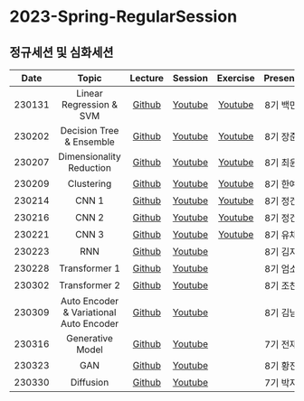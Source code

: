 # 2023-Spring-RegularSession
## 정규세션 및 심화세션
|Date|Topic|Lecture|Session|Exercise|Presenter|
|:---:|:---:|:---:|:---:|:---:|:---:|
|230131|Linear Regression & SVM|[Github](https://github.com/DataScience-Lab-Yonsei/2023-Spring-RegularSession/tree/main/%5B0131%5D_LinearRegression_and_SVM/lecture)|[Youtube](https://youtu.be/2n0-HaP1ASw)|[Youtube](https://youtu.be/BnV0m4jOb6g)|8기 백민준|
|230202|Decision Tree & Ensemble|[Github](https://github.com/DataScience-Lab-Yonsei/2023-Spring-RegularSession/tree/main/%5B0202%5D_DecisionTree_and_Ensemble/lecture)|[Youtube](https://youtu.be/c2NBn45cEz4)|[Youtube](https://youtu.be/fuXRQUGfSsk)|8기 장준혁|
|230207|Dimensionality Reduction|[Github](https://github.com/DataScience-Lab-Yonsei/2023-Spring-RegularSession/tree/main/%5B0207%5D_Dimensionality_Reduction/lecture)|[Youtube](https://youtu.be/URElPfPKnYo)|[Youtube](https://youtu.be/dVN2Ol_o20Q)|8기 최윤서|
|230209|Clustering|[Github](https://github.com/DataScience-Lab-Yonsei/2023-Spring-RegularSession/tree/main/%5B0209%5D_Clustering/lecture)|[Youtube](https://youtu.be/WrXwOhHKfzo)|[Youtube](https://youtu.be/tOUWl08wQFI)|8기 한예림|
|230214|CNN 1|[Github](https://github.com/DataScience-Lab-Yonsei/2023-Spring-RegularSession/tree/main/%5B0214%5D_CNN1/lecture)|[Youtube](https://youtu.be/t8S2pttmYLs)|[Youtube](https://youtu.be/eBgKmm1zR_0)|8기 정건우|
|230216|CNN 2|[Github](https://github.com/DataScience-Lab-Yonsei/2023-Spring-RegularSession/tree/main/%5B0216%5D_CNN2/lecture)|[Youtube](https://youtu.be/Og9pbtl9lXM)|[Youtube](https://youtu.be/eBgKmm1zR_0)|8기 정건우|
|230221|CNN 3|[Github](https://github.com/DataScience-Lab-Yonsei/2023-Spring-RegularSession/tree/main/%5B0221%5D_CNN3/lecture)|[Youtube](https://youtu.be/CO5bGUC5Y1k)|[Youtube](https://youtu.be/BzV3hpIy6lI)|8기 유채원|
|230223|RNN|[Github](https://github.com/DataScience-Lab-Yonsei/2023-Spring-RegularSession/tree/main/%5B0223%5D_RNN/lecture)|[Youtube](https://youtu.be/R1mzSOSLskI)||8기 김지희|
|230228|Transformer 1|[Github](https://github.com/DataScience-Lab-Yonsei/2023-Spring-RegularSession/tree/main/%5B0228_0302%5D_Transformer_1_2/lecture)|[Youtube](https://youtu.be/ex9Wulo7wxM)||8기 엄소은|
|230302|Transformer 2|[Github](https://github.com/DataScience-Lab-Yonsei/2023-Spring-RegularSession/tree/main/%5B0228_0302%5D_Transformer_1_2/lecture)|[Youtube](https://youtu.be/Q0N-MyRaRRE)||8기 조찬형|
|230309|Auto Encoder & Variational Auto Encoder|[Github](https://github.com/DataScience-Lab-Yonsei/2023-Spring-RegularSession/tree/main/%5B0309%5D_AE_and_VAE/lecture)|[Youtube](https://youtu.be/dhbavCgYxkQ)||8기 김남훈|
|230316|Generative Model|[Github](https://github.com/DataScience-Lab-Yonsei/2023-Spring-RegularSession/tree/main/%5B0316%5D_Generative_Model/lecture)|[Youtube](https://youtu.be/i25WnSl3-As)||7기 전재현|
|230323|GAN|[Github](https://github.com/DataScience-Lab-Yonsei/2023-Spring-RegularSession/tree/main/%5B0323%5D_GAN/lecture)|[Youtube]()||8기 황진우|
|230330|Diffusion|[Github](https://github.com/DataScience-Lab-Yonsei/2023-Spring-RegularSession/tree/main/%5B0330%5D_Diffusion/lecture)|[Youtube]()||7기 박지호|
